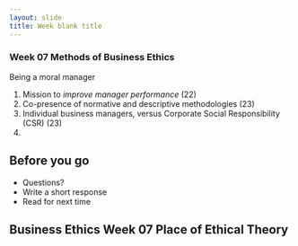```yaml
---
layout: slide
title: Week blank title
---
```


<section data-background="url">
<section data-markdown>

# Week 07 Methods of Business Ethics

Being a moral manager


</section></section> 


<section data-markdown>

1. Mission to *improve manager performance* (22)
2. Co-presence of normative and descriptive methodologies (23)
3. Individual business managers, versus Corporate Social Responsibility (CSR) (23)
4. 

</section><section data-markdown>


# Before you go

* Questions?
* Write a short response
* Read for next time



</section><section data-markdown>

# Business Ethics Week 07 Place of Ethical Theory